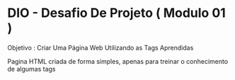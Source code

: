 # DIO - Desafio De Projeto ( Modulo 01 )

Objetivo : Criar Uma Página Web Utilizando as Tags Aprendidas

Pagina HTML criada de forma simples, apenas para treinar o conhecimento de algumas tags

